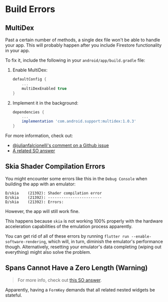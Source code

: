 # Build Errors

## MultiDex

Past a certain number of methods, a single dex file won't be able to handle your app. This will probably happen after you include Firestore functionality in your app.

To fix it, include the following in your `android/app/build.gradle` file:

1. Enable MultiDex:
    ```gradle
    defaultConfig {
        ...
        multiDexEnabled true
    }
    ```
1. Implement it in the background:
    ```gradle
    dependencies {
        ...
        implementation 'com.android.support:multidex:1.0.3'
    }
    ```

For more information, check out:

- [@julianfalcionelli's comment on a Github issue](https://github.com/flutter/flutter/issues/28770#issuecomment-499432909)
- [A related SO answer](https://stackoverflow.com/a/27284064/4756173)

## Skia Shader Compilation Errors

You might encounter some errors like this in the `Debug Console` when building the app with an emulator:

```none
D/skia    (21392): Shader compilation error
D/skia    (21392): ------------------------
D/skia    (21392): Errors:
```

However, the app will still work fine.

This happens because `skia` is not working 100% properly with the hardware acceleration capabilities of the emulation process apparently.

You can get rid of all of these errors by running `flutter run --enable-software-rendering`, which will, in turn, diminish the emulator's performance though. Alternatively, resetting your emulator's data completing (wiping out everything) might also solve the problem.

## Spans Cannot Have a Zero Length (Warning)

> For more info, check out [this SO answer](https://stackoverflow.com/a/56621852/4756173).

Apparently, having a `FormKey` demands that all related nested widgets be stateful.